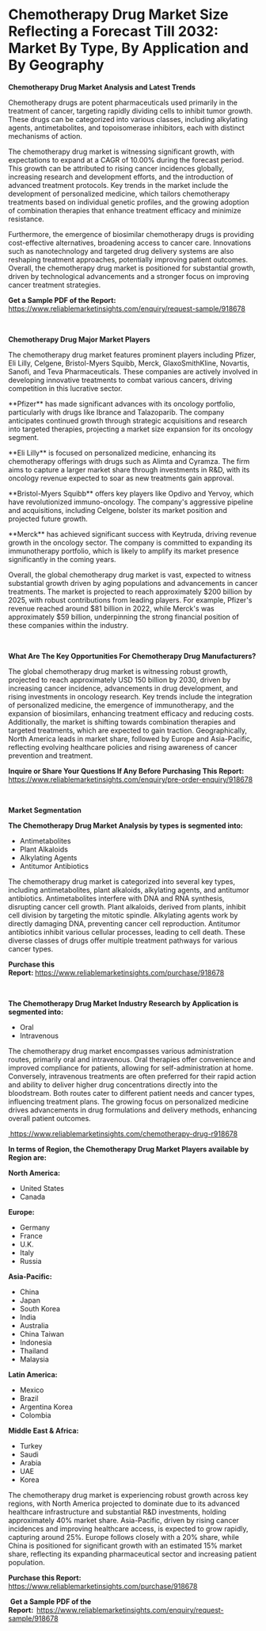 <p><h1>Chemotherapy Drug Market Size Reflecting a Forecast Till 2032: Market By Type, By Application and By Geography</h1></p><p><strong>Chemotherapy Drug Market Analysis and Latest Trends</strong></p>
<p><p>Chemotherapy drugs are potent pharmaceuticals used primarily in the treatment of cancer, targeting rapidly dividing cells to inhibit tumor growth. These drugs can be categorized into various classes, including alkylating agents, antimetabolites, and topoisomerase inhibitors, each with distinct mechanisms of action.</p><p>The chemotherapy drug market is witnessing significant growth, with expectations to expand at a CAGR of 10.00% during the forecast period. This growth can be attributed to rising cancer incidences globally, increasing research and development efforts, and the introduction of advanced treatment protocols. Key trends in the market include the development of personalized medicine, which tailors chemotherapy treatments based on individual genetic profiles, and the growing adoption of combination therapies that enhance treatment efficacy and minimize resistance.</p><p>Furthermore, the emergence of biosimilar chemotherapy drugs is providing cost-effective alternatives, broadening access to cancer care. Innovations such as nanotechnology and targeted drug delivery systems are also reshaping treatment approaches, potentially improving patient outcomes. Overall, the chemotherapy drug market is positioned for substantial growth, driven by technological advancements and a stronger focus on improving cancer treatment strategies.</p></p>
<p><strong>Get a Sample PDF of the Report:&nbsp;</strong> <a href="https://www.reliablemarketinsights.com/enquiry/request-sample/918678?utm_campaign=2630&utm_medium=2&utm_source=Github&utm_content=ia&utm_term=16042025&utm_id=chemotherapy-drug">https://www.reliablemarketinsights.com/enquiry/request-sample/918678</a></p>
<p>&nbsp;</p>
<p><strong>Chemotherapy Drug Major Market Players</strong></p>
<p><p>The chemotherapy drug market features prominent players including Pfizer, Eli Lilly, Celgene, Bristol-Myers Squibb, Merck, GlaxoSmithKline, Novartis, Sanofi, and Teva Pharmaceuticals. These companies are actively involved in developing innovative treatments to combat various cancers, driving competition in this lucrative sector.</p><p>**Pfizer** has made significant advances with its oncology portfolio, particularly with drugs like Ibrance and Talazoparib. The company anticipates continued growth through strategic acquisitions and research into targeted therapies, projecting a market size expansion for its oncology segment.</p><p>**Eli Lilly** is focused on personalized medicine, enhancing its chemotherapy offerings with drugs such as Alimta and Cyramza. The firm aims to capture a larger market share through investments in R&D, with its oncology revenue expected to soar as new treatments gain approval.</p><p>**Bristol-Myers Squibb** offers key players like Opdivo and Yervoy, which have revolutionized immuno-oncology. The company's aggressive pipeline and acquisitions, including Celgene, bolster its market position and projected future growth.</p><p>**Merck** has achieved significant success with Keytruda, driving revenue growth in the oncology sector. The company is committed to expanding its immunotherapy portfolio, which is likely to amplify its market presence significantly in the coming years.</p><p>Overall, the global chemotherapy drug market is vast, expected to witness substantial growth driven by aging populations and advancements in cancer treatments. The market is projected to reach approximately $200 billion by 2025, with robust contributions from leading players. For example, Pfizer's revenue reached around $81 billion in 2022, while Merck's was approximately $59 billion, underpinning the strong financial position of these companies within the industry.</p></p>
<p>&nbsp;</p>
<p><strong>What Are The Key Opportunities For Chemotherapy Drug Manufacturers?</strong></p>
<p><p>The global chemotherapy drug market is witnessing robust growth, projected to reach approximately USD 150 billion by 2030, driven by increasing cancer incidence, advancements in drug development, and rising investments in oncology research. Key trends include the integration of personalized medicine, the emergence of immunotherapy, and the expansion of biosimilars, enhancing treatment efficacy and reducing costs. Additionally, the market is shifting towards combination therapies and targeted treatments, which are expected to gain traction. Geographically, North America leads in market share, followed by Europe and Asia-Pacific, reflecting evolving healthcare policies and rising awareness of cancer prevention and treatment.</p></p>
<p><strong>Inquire or Share Your Questions If Any Before Purchasing This Report:</strong> <a href="https://www.reliablemarketinsights.com/enquiry/pre-order-enquiry/918678?utm_campaign=2630&utm_medium=2&utm_source=Github&utm_content=ia&utm_term=16042025&utm_id=chemotherapy-drug">https://www.reliablemarketinsights.com/enquiry/pre-order-enquiry/918678</a></p>
<p>&nbsp;</p>
<p><strong>Market Segmentation</strong></p>
<p><strong>The Chemotherapy Drug Market Analysis by types is segmented into:</strong></p>
<p><ul><li>Antimetabolites</li><li>Plant Alkaloids</li><li>Alkylating Agents</li><li>Antitumor Antibiotics</li></ul></p>
<p><p>The chemotherapy drug market is categorized into several key types, including antimetabolites, plant alkaloids, alkylating agents, and antitumor antibiotics. Antimetabolites interfere with DNA and RNA synthesis, disrupting cancer cell growth. Plant alkaloids, derived from plants, inhibit cell division by targeting the mitotic spindle. Alkylating agents work by directly damaging DNA, preventing cancer cell reproduction. Antitumor antibiotics inhibit various cellular processes, leading to cell death. These diverse classes of drugs offer multiple treatment pathways for various cancer types.</p></p>
<p><strong>Purchase this Report:&nbsp;</strong><a href="https://www.reliablemarketinsights.com/purchase/918678?utm_campaign=2630&utm_medium=2&utm_source=Github&utm_content=ia&utm_term=16042025&utm_id=chemotherapy-drug">https://www.reliablemarketinsights.com/purchase/918678</a></p>
<p>&nbsp;</p>
<p><strong>The Chemotherapy Drug Market Industry Research by Application is segmented into:</strong></p>
<p><ul><li>Oral</li><li>Intravenous</li></ul></p>
<p><p>The chemotherapy drug market encompasses various administration routes, primarily oral and intravenous. Oral therapies offer convenience and improved compliance for patients, allowing for self-administration at home. Conversely, intravenous treatments are often preferred for their rapid action and ability to deliver higher drug concentrations directly into the bloodstream. Both routes cater to different patient needs and cancer types, influencing treatment plans. The growing focus on personalized medicine drives advancements in drug formulations and delivery methods, enhancing overall patient outcomes.</p></p>
<p><a href="https://www.reliablemarketinsights.com/chemotherapy-drug-r918678?utm_campaign=2630&utm_medium=2&utm_source=Github&utm_content=ia&utm_term=16042025&utm_id=chemotherapy-drug">&nbsp;https://www.reliablemarketinsights.com/chemotherapy-drug-r918678</a></p>
<p><strong>In terms of Region, the Chemotherapy Drug Market Players available by Region are:</strong></p>
<p>
    <p> <strong> North America: </strong>
        <ul>
            <li>United States</li>
            <li>Canada</li>
        </ul>
        </p> 
    <p> <strong> Europe: </strong>
        <ul>
            <li>Germany</li>
            <li>France</li>
            <li>U.K.</li>
            <li>Italy</li>
            <li>Russia</li>
        </ul>
        </p> 
    <p> <strong> Asia-Pacific: </strong>
        <ul>
            <li>China</li>
            <li>Japan</li>
            <li>South Korea</li>
            <li>India</li>
            <li>Australia</li>
            <li>China Taiwan</li>
            <li>Indonesia</li>
            <li>Thailand</li>
            <li>Malaysia</li>
        </ul>
        </p> 
    <p> <strong> Latin America: </strong>
        <ul>
            <li>Mexico</li>
            <li>Brazil</li>
            <li>Argentina Korea</li>
            <li>Colombia</li>
        </ul>
        </p> 
    <p> <strong> Middle East & Africa: </strong>
        <ul>
            <li>Turkey</li>
            <li>Saudi</li>
            <li>Arabia</li>
            <li>UAE</li>
            <li>Korea</li>
        </ul>
    </p>
    </p>
<p><p>The chemotherapy drug market is experiencing robust growth across key regions, with North America projected to dominate due to its advanced healthcare infrastructure and substantial R&D investments, holding approximately 40% market share. Asia-Pacific, driven by rising cancer incidences and improving healthcare access, is expected to grow rapidly, capturing around 25%. Europe follows closely with a 20% share, while China is positioned for significant growth with an estimated 15% market share, reflecting its expanding pharmaceutical sector and increasing patient population.</p></p>
<p><strong>Purchase this Report: </strong><a href="https://www.reliablemarketinsights.com/purchase/918678?utm_campaign=2630&utm_medium=2&utm_source=Github&utm_content=ia&utm_term=16042025&utm_id=chemotherapy-drug">https://www.reliablemarketinsights.com/purchase/918678</a></p>
<p>&nbsp;<strong>Get a Sample PDF of the Report:&nbsp;&nbsp;</strong><a href="https://www.reliablemarketinsights.com/enquiry/request-sample/918678?utm_campaign=2630&utm_medium=2&utm_source=Github&utm_content=ia&utm_term=16042025&utm_id=chemotherapy-drug">https://www.reliablemarketinsights.com/enquiry/request-sample/918678</a></p>
<p><strong></strong></p>
<p><p></p><p></p><p></p></p>